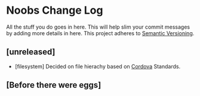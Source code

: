 # Noobs Change Log
All the stuff you do goes in here. This will help slim your commit messages by adding more details in here.
This project adheres to [Semantic Versioning](http://semver.org/).
 



## [unreleased]
- [filesystem] Decided on file hierachy based on [Cordova](https://cordova.apache.org) Standards. 


## [Before there were eggs]
